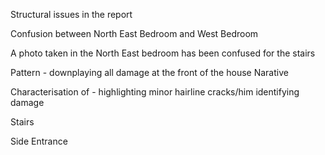 Structural issues in the report

Confusion between North East Bedroom and West Bedroom

A photo taken in the North East bedroom has been confused for the stairs


Pattern - downplaying all damage at the front of the house
          Narative

Characterisation of - highlighting minor hairline cracks/him identifying damage

Stairs

Side Entrance